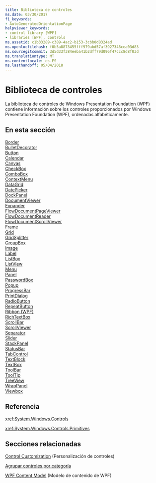 ```yaml
---
title: Biblioteca de controles
ms.date: 03/30/2017
f1_keywords:
- AutoGeneratedOrientationPage
helpviewer_keywords:
- control library [WPF]
- libraries [WPF], controls
ms.assetid: c1b33289-c389-4ac2-b153-3cbb0d8324ad
ms.openlocfilehash: f0b5a8873455fff979abd57af3927346cea03d83
ms.sourcegitcommit: 3d5d33f384eeba41b2dff79d096f47ccc8d8f03d
ms.translationtype: MT
ms.contentlocale: es-ES
ms.lasthandoff: 05/04/2018
---
```

# <a name="control-library"></a>Biblioteca de controles
La biblioteca de controles de Windows Presentation Foundation (WPF) contiene información sobre los controles proporcionados por Windows Presentation Foundation (WPF), ordenadas alfabéticamente.  
  
## <a name="in-this-section"></a>En esta sección  
 [Border](../../../../docs/framework/wpf/controls/border.md)  
 [BulletDecorator](../../../../docs/framework/wpf/controls/bulletdecorator.md)  
 [Button](../../../../docs/framework/wpf/controls/button.md)  
 [Calendar](../../../../docs/framework/wpf/controls/calendar.md)  
 [Canvas](../../../../docs/framework/wpf/controls/canvas.md)  
 [CheckBox](../../../../docs/framework/wpf/controls/checkbox.md)  
 [ComboBox](../../../../docs/framework/wpf/controls/combobox.md)  
 [ContextMenu](../../../../docs/framework/wpf/controls/contextmenu.md)  
 [DataGrid](../../../../docs/framework/wpf/controls/datagrid.md)  
 [DatePicker](../../../../docs/framework/wpf/controls/datepicker.md)  
 [DockPanel](../../../../docs/framework/wpf/controls/dockpanel.md)  
 [DocumentViewer](../../../../docs/framework/wpf/controls/documentviewer.md)  
 [Expander](../../../../docs/framework/wpf/controls/expander.md)  
 [FlowDocumentPageViewer](../../../../docs/framework/wpf/controls/flowdocumentpageviewer.md)  
 [FlowDocumentReader](../../../../docs/framework/wpf/controls/flowdocumentreader.md)  
 [FlowDocumentScrollViewer](../../../../docs/framework/wpf/controls/flowdocumentscrollviewer.md)  
 [Frame](../../../../docs/framework/wpf/controls/frame.md)  
 [Grid](../../../../docs/framework/wpf/controls/grid.md)  
 [GridSplitter](../../../../docs/framework/wpf/controls/gridsplitter.md)  
 [GroupBox](../../../../docs/framework/wpf/controls/groupbox.md)  
 [Image](../../../../docs/framework/wpf/controls/image.md)  
 [Label](../../../../docs/framework/wpf/controls/label.md)  
 [ListBox](../../../../docs/framework/wpf/controls/listbox.md)  
 [ListView](../../../../docs/framework/wpf/controls/listview.md)  
 [Menu](../../../../docs/framework/wpf/controls/menu.md)  
 [Panel](../../../../docs/framework/wpf/controls/panel.md)  
 [PasswordBox](../../../../docs/framework/wpf/controls/passwordbox.md)  
 [Popup](../../../../docs/framework/wpf/controls/popup.md)  
 [ProgressBar](../../../../docs/framework/wpf/controls/progressbar.md)  
 [PrintDialog](../../../../docs/framework/wpf/controls/printdialog.md)  
 [RadioButton](../../../../docs/framework/wpf/controls/radiobutton.md)  
 [RepeatButton](../../../../docs/framework/wpf/controls/repeatbutton.md)  
 [Ribbon (WPF)](http://msdn.microsoft.com/library/d2b5749c-43ec-4e1f-9017-8f1d0bbd5d3f)  
 [RichTextBox](../../../../docs/framework/wpf/controls/richtextbox.md)  
 [ScrollBar](../../../../docs/framework/wpf/controls/scrollbar.md)  
 [ScrollViewer](../../../../docs/framework/wpf/controls/scrollviewer.md)  
 [Separator](../../../../docs/framework/wpf/controls/separator.md)  
 [Slider](../../../../docs/framework/wpf/controls/slider.md)  
 [StackPanel](../../../../docs/framework/wpf/controls/stackpanel.md)  
 [StatusBar](../../../../docs/framework/wpf/controls/statusbar.md)  
 [TabControl](../../../../docs/framework/wpf/controls/tabcontrol.md)  
 [TextBlock](../../../../docs/framework/wpf/controls/textblock.md)  
 [TextBox](../../../../docs/framework/wpf/controls/textbox.md)  
 [ToolBar](../../../../docs/framework/wpf/controls/toolbar.md)  
 [ToolTip](../../../../docs/framework/wpf/controls/tooltip.md)  
 [TreeView](../../../../docs/framework/wpf/controls/treeview.md)  
 [WrapPanel](../../../../docs/framework/wpf/controls/wrappanel.md)  
 [Viewbox](../../../../docs/framework/wpf/controls/viewbox.md)  
  
## <a name="reference"></a>Referencia  
 <xref:System.Windows.Controls>  
  
 <xref:System.Windows.Controls.Primitives>  
  
## <a name="related-sections"></a>Secciones relacionadas  
 [Control Customization](../../../../docs/framework/wpf/controls/control-customization.md) (Personalización de controles)  
  
 [Agrupar controles por categoría](../../../../docs/framework/wpf/controls/controls-by-category.md)  
  
 [WPF Content Model](../../../../docs/framework/wpf/controls/wpf-content-model.md) (Modelo de contenido de WPF)
